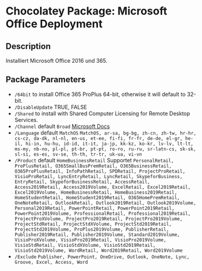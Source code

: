 # Chocolatey Package: Microsoft Office Deployment

## Description

Installiert Microsoft Office 2016 und 365.

## Package Parameters

* `/64bit` to install Office 365 ProPlus 64-bit, otherwise it will default to 32-bit.
* `/DisableUpdate` TRUE, FALSE
* `/Shared` to install with Shared Computer Licensing for Remote Desktop Services.
* `/Channel` default `Broad` [Microsoft Docs](https://docs.microsoft.com/en-us/DeployOffice/overview-of-update-channels-for-office-365-proplus?redirectSourcePath=%252fen-us%252farticle%252f9ccf0f13-28ff-4975-9bd2-7e4ea2fefef4)
* `/Language` default `MatchOS` `MatchOS, ar-sa, bg-bg, zh-cn, zh-tw, hr-hr, cs-cz, da-dk, nl-nl, en-us, et-ee, fi-fi, fr-fr, de-de, el-gr, he-il, hi-in, hu-hu, id-id, it-it, ja-jp, kk-kz, ko-kr, lv-lv, lt-lt, ms-my, nb-no, pl-pl, pt-br, pt-pt, ro-ro, ru-ru, sr-latn-cs, sk-sk, sl-si, es-es, sv-se, th-th, tr-tr, uk-ua, vi-vn`
* `/Product` default `HomeBusinessRetail` Supportet `PersonalRetail, ProPlusRetail, O365SmallBusPremRetail, O365BusinessRetail, O365ProPlusRetail, InfoPathRetail, SPDRetail, ProjectProRetail, VisioProRetail, LyncEntryRetail, LyncRetail, SkypeforBusiness, EntryRetail, SkypeforBusinessRetail, AccessRetail, Access2019Retail, Access2019Volume, ExcelRetail, Excel2019Retail, Excel2019Volume, HomeBusinessRetail, HomeBusiness2019Retail, HomeStudentRetail, HomeStudent2019Retail, O365HomePremRetail, OneNoteRetail, OutlookRetail, Outlook2019Retail, Outlook2019Volume, Personal2019Retail, PowerPointRetail, PowerPoint2019Retail, PowerPoint2019Volume, ProfessionalRetail, Professional2019Retail, ProjectProXVolume, ProjectPro2019Retail, ProjectPro2019Volume, ProjectStdRetail, ProjectStdXVolume, ProjectStd2019Retail, ProjectStd2019Volume, ProPlus2019Volume, PublisherRetail, Publisher2019Retail, Publisher2019Volume, Standard2019Volume, VisioProXVolume, VisioPro2019Retail, VisioPro2019Volume, VisioStdRetail, VisioStdXVolume, VisioStd2019Retail, VisioStd2019Volume, WordRetail, Word2019Retail, Word2019Volume`
* `/Exclude` `Publisher, PowerPoint, OneDrive, Outlook, OneNote, Lync, Groove, Excel, Access, Word`
